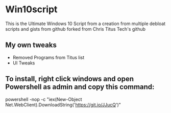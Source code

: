 # Win10script
This is the Ultimate Windows 10 Script from a creation from multiple debloat scripts and gists from github forked from Chris Titus Tech's github

## My own tweaks
- Removed Programs from Titus list
- UI Tweaks


## To install, right click windows and open Powershell as admin and copy this command:

powershell -nop -c "iex(New-Object Net.WebClient).DownloadString('https://git.io/JJucQ')"
